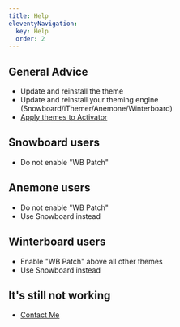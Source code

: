 ```yaml
---
title: Help
eleventyNavigation:
  key: Help
  order: 2
---
```


## General Advice

- Update and reinstall the theme
- Update and reinstall your theming engine (Snowboard/iThemer/Anemone/Winterboard)
- [Apply themes to Activator](https://www.reddit.com/r/iOSthemes/comments/2rdwdp/me1_activator_icon0_how_to_theme_the_stubborn/)

## Snowboard users

- Do not enable "WB Patch"

## Anemone users

- Do not enable "WB Patch"
- Use Snowboard instead

## Winterboard users

- Enable "WB Patch" above all other themes
- Use Snowboard instead

## It's still not working

- [Contact Me]({{"/contact"|url}})
